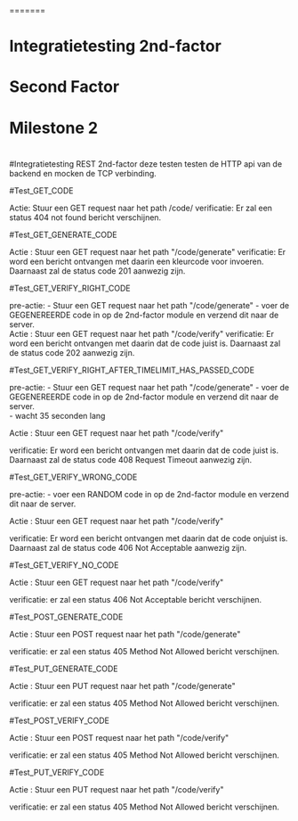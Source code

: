 =======
# Integratietesting 2nd-factor

# Second Factor

# Milestone 2

#

#Integratietesting REST 2nd-factor
deze testen testen de HTTP api van de backend en mocken de TCP verbinding.

#Test_GET_CODE

Actie: 		 Stuur een GET request naar het path /code/
verificatie: Er zal een status 404 not found bericht verschijnen.

#Test_GET_GENERATE_CODE

Actie :		 Stuur een GET request naar het path "/code/generate"
verificatie: Er word een bericht ontvangen met daarin een kleurcode voor invoeren. 
			 Daarnaast zal de status code 201 aanwezig zijn. 
				
#Test_GET_VERIFY_RIGHT_CODE

pre-actie:	 - Stuur een GET request naar het path "/code/generate"
			 - voer de GEGENEREERDE code in op de 2nd-factor module en verzend dit naar de server.		 
Actie :		 Stuur een GET request naar het path "/code/verify"
verificatie: Er word een bericht ontvangen met daarin dat de code juist is. 
			 Daarnaast zal de status code 202 aanwezig zijn. 

#Test_GET_VERIFY_RIGHT_AFTER_TIMELIMIT_HAS_PASSED_CODE

pre-actie:	 - Stuur een GET request naar het path "/code/generate"
			 - voer de GEGENEREERDE code in op de 2nd-factor module en verzend dit naar de server.		 
			 - wacht 35 seconden lang
			 
Actie :		 Stuur een GET request naar het path "/code/verify"

verificatie: Er word een bericht ontvangen met daarin dat de code juist is. 
			 Daarnaast zal de status code 408 Request Timeout aanwezig zijn. 

#Test_GET_VERIFY_WRONG_CODE

pre-actie:	 - voer een RANDOM code in op de 2nd-factor module en verzend dit naar de server.		 

Actie :		 Stuur een GET request naar het path "/code/verify"

verificatie: Er word een bericht ontvangen met daarin dat de code onjuist is. 
			 Daarnaast zal de status code 406 Not Acceptable aanwezig zijn. 

#Test_GET_VERIFY_NO_CODE

Actie :		 Stuur een GET request naar het path "/code/verify"

verificatie: er zal een status 406  Not Acceptable bericht verschijnen.

#Test_POST_GENERATE_CODE

Actie :		 Stuur een POST request naar het path "/code/generate"

verificatie: er zal een status 405  Method Not Allowed bericht verschijnen.

#Test_PUT_GENERATE_CODE

Actie :		 Stuur een PUT request naar het path "/code/generate"

verificatie: er zal een status 405  Method Not Allowed bericht verschijnen.

#Test_POST_VERIFY_CODE

Actie :		 Stuur een POST request naar het path "/code/verify"

verificatie: er zal een status 405  Method Not Allowed bericht verschijnen.

#Test_PUT_VERIFY_CODE

Actie :		 Stuur een PUT request naar het path "/code/verify"

verificatie: er zal een status 405  Method Not Allowed bericht verschijnen.		 



